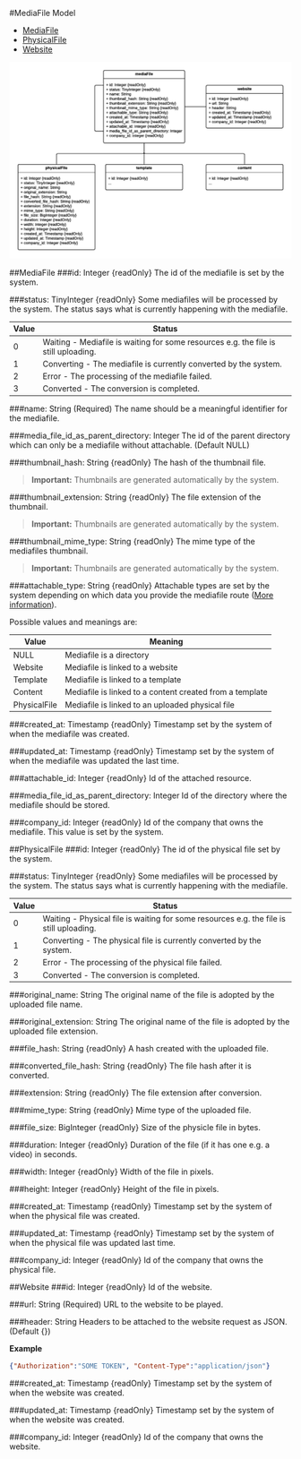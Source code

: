 #MediaFile Model

- [MediaFile](#mediafile)
- [PhysicalFile](#physicalfile)
- [Website](#website)

![mediaFile model class diagram](./diagram.png)

##MediaFile
###id: Integer {readOnly}
The id of the mediafile is set by the system.

###status: TinyInteger {readOnly}
Some mediafiles will be processed by the system. The status says what is currently happening with the mediafile.

| Value | Status |
| --- | --- |
| 0 | Waiting - Mediafile is waiting for some resources e.g. the file is still uploading. |
| 1 | Converting - The mediafile is currently converted by the system. |
| 2 | Error - The processing of the mediafile failed. |
| 3 | Converted - The conversion is completed. |

###name: String (Required)
The name should be a meaningful identifier for the mediafile.

###media_file_id_as_parent_directory: Integer
The id of the parent directory which can only be a mediafile without attachable. (Default NULL)

###thumbnail_hash: String {readOnly}
The hash of the thumbnail file.

>**Important:** Thumbnails are generated automatically by the system.

###thumbnail_extension: String {readOnly}
The file extension of the thumbnail. 

>**Important:** Thumbnails are generated automatically by the system.

###thumbnail_mime_type: String {readOnly}
The mime type of the mediafiles thumbnail.

>**Important:** Thumbnails are generated automatically by the system.

###attachable_type: String {readOnly}
Attachable types are set by the system depending on which data you provide the mediafile route ([More information](http://cloud.viewneo.com/doc/api#/MediaFile)).

Possible values and meanings are:

| Value | Meaning |
| --- | --- |
| NULL | Mediafile is a directory |
| Website | Mediafile is linked to a website |
| Template | Mediafile is linked to a template |
| Content | Mediafile is linked to a content created from a template |
| PhysicalFile | Mediafile is linked to an uploaded physical file |

###created_at: Timestamp {readOnly}
Timestamp set by the system of when the mediafile was created.

###updated_at: Timestamp {readOnly}
Timestamp set by the system of when the mediafile was updated the last time.

###attachable_id: Integer {readOnly}
Id of the attached resource.

###media_file_id_as_parent_directory: Integer
Id of the directory where the mediafile should be stored.

###company_id: Integer {readOnly}
Id of the company that owns the mediafile. This value is set by the system.

##PhysicalFile
###id: Integer {readOnly}
The id of the physical file set by the system.

###status: TinyInteger {readOnly}
Some mediafiles will be processed by the system. The status says what is currently happening with the mediafile.

| Value | Status |
| --- | --- |
| 0 | Waiting - Physical file is waiting for some resources e.g. the file is still uploading. |
| 1 | Converting - The physical file is currently converted by the system. |
| 2 | Error - The processing of the physical file failed. |
| 3 | Converted - The conversion is completed. |

###original_name: String
The original name of the file is adopted by the uploaded file name.

###original_extension: String
The original name of the file is adopted by the uploaded file extension.

###file_hash: String {readOnly}
A hash created with the uploaded file.

###converted_file_hash: String {readOnly}
The file hash after it is converted.

###extension: String {readOnly}
The file extension after conversion.

###mime_type: String {readOnly}
Mime type of the uploaded file.

###file_size: BigInteger {readOnly}
Size of the physicle file in bytes.

###duration: Integer {readOnly}
Duration of the file (if it has one e.g. a video) in seconds.

###width: Integer {readOnly}
Width of the file in pixels.

###height: Integer {readOnly}
Height of the file in pixels.

###created_at: Timestamp {readOnly}
Timestamp set by the system of when the physical file was created.

###updated_at: Timestamp {readOnly}
Timestamp set by the system of when the physical file was updated last time.

###company_id: Integer {readOnly}
Id of the company that owns the physical file.

##Website
###id: Integer {readOnly}
Id of the website.

###url: String (Required)
URL to the website to be played.

###header: String
Headers to be attached to the website request as JSON. (Default {})

**Example**
```JSON
{"Authorization":"SOME TOKEN", "Content-Type":"application/json"}
```

###created_at: Timestamp {readOnly}
Timestamp set by the system of when the website was created.

###updated_at: Timestamp {readOnly}
Timestamp set by the system of when the website was created.

###company_id: Integer {readOnly}
Id of the company that owns the website.